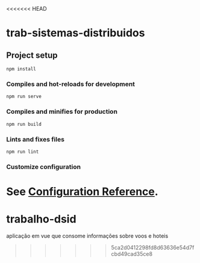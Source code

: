 <<<<<<< HEAD
# trab-sistemas-distribuidos

## Project setup
```
npm install
```

### Compiles and hot-reloads for development
```
npm run serve
```

### Compiles and minifies for production
```
npm run build
```

### Lints and fixes files
```
npm run lint
```

### Customize configuration
See [Configuration Reference](https://cli.vuejs.org/config/).
=======
# trabalho-dsid
aplicação em vue que consome informações sobre voos e hoteis
>>>>>>> 5ca2d0412298fd8d63636e54d7fcbd49cad35ce8
